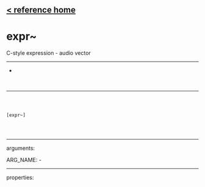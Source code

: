 [< reference home](ceammc_lib.html)
---

# expr~


C-style expression - audio vector

---

-
<br>


---


```



[expr~]


            
```

---
arguments:

ARG_NAME: -<br>

---
properties:


